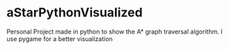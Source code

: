 # aStarPythonVisualized
Personal Project made in python to show the A* graph traversal algorithm. I use pygame for a better visualization
